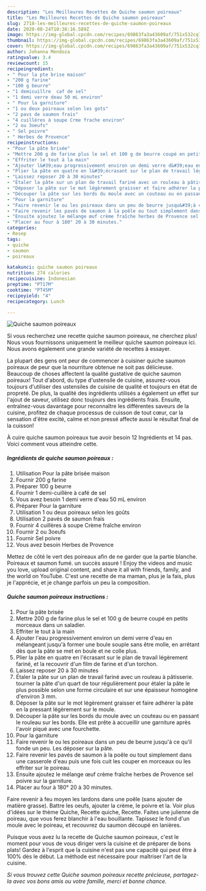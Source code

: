 ```yaml
---
description: "Les Meilleures Recettes de Quiche saumon poireaux"
title: "Les Meilleures Recettes de Quiche saumon poireaux"
slug: 2718-les-meilleures-recettes-de-quiche-saumon-poireaux
date: 2020-08-24T10:38:16.589Z
image: https://img-global.cpcdn.com/recipes/69863fa3a43609af/751x532cq70/quiche-saumon-poireaux-photo-principale-de-la-recette.jpg
thumbnail: https://img-global.cpcdn.com/recipes/69863fa3a43609af/751x532cq70/quiche-saumon-poireaux-photo-principale-de-la-recette.jpg
cover: https://img-global.cpcdn.com/recipes/69863fa3a43609af/751x532cq70/quiche-saumon-poireaux-photo-principale-de-la-recette.jpg
author: Johanna Mendoza
ratingvalue: 3.4
reviewcount: 15
recipeingredient:
- " Pour la pte brise maison"
- "200 g farine"
- "100 g beurre"
- "1 demicuillre  caf de sel"
- "1 demi verre deau 50 mL environ"
- " Pour la garniture"
- "1 ou deux poireaux selon les gots"
- "2 pavs de saumon frais"
- "4 cuillères à soupe Crme frache environ"
- "2 ou 3oeufs"
- " Sel poivre"
- " Herbes de Provence"
recipeinstructions:
- "Pour la pâte brisée"
- "Mettre 200 g de farine plus le sel et 100 g de beurre coupé en petits morceaux dans un saladier."
- "Effriter le tout à la main"
- "Ajouter l&#39;eau progressivement environ un demi verre d&#39;eau en mélangeant jusqu&#39;à former une boule souple sans être molle, en arrêtant dès que la pâte se met en boule et ne colle plus."
- "Plier la pâte en quatre en l&#39;écrasant sur le plan de travail légèrement fariné, et la recouvrir d&#39;un film de farine et d&#39;un torchon."
- "Laissez reposer 20 à 30 minutes"
- "Étaler la pâte sur un plan de travail fariné avec un rouleau à pâtisserie. tourner la pâte d&#39;un quart de tour régulièrement pour étaler la pâte le plus possible selon une forme circulaire et sur une épaisseur homogène d&#39;environ 3 mm."
- "Déposer la pâte sur le mot légèrement graisser et faire adhérer la pâte en la pressant légèrement sur le moule."
- "Découper la pâte sur les bords du moule avec un couteau ou en passant le rouleau sur les bords. Elle est prête à accueillir une garniture après l&#39;avoir piqué avec une fourchette."
- "Pour la garniture"
- "Faire revenir le ou les poireaux dans un peu de beurre jusqu&#39;à ce qu&#39;il fonde un peu. Les déposer sur la pâte."
- "Faire revenir les pavés de saumon à la poêle ou tout simplement dans une casserole d&#39;eau puis une fois cuit les couper en morceaux ou les effriter sur le poireau."
- "Ensuite ajoutez le mélange œuf crème fraîche herbes de Provence sel poivre sur la garniture."
- "Placer au four à 180° 20 à 30 minutes."
categories:
- Resep
tags:
- quiche
- saumon
- poireaux

katakunci: quiche saumon poireaux 
nutrition: 274 calories
recipecuisine: Indonesian
preptime: "PT17M"
cooktime: "PT45M"
recipeyield: "4"
recipecategory: Lunch

---
```



![Quiche saumon poireaux](https://img-global.cpcdn.com/recipes/69863fa3a43609af/751x532cq70/quiche-saumon-poireaux-photo-principale-de-la-recette.jpg)

Si vous recherchez une recette quiche saumon poireaux, ne cherchez plus! Nous vous fournissons uniquement le meilleur quiche saumon poireaux ici. Nous avons également une grande variété de recettes à essayer.

La plupart des gens ont peur de commencer à cuisiner quiche saumon poireaux de peur que la nourriture obtenue ne soit pas délicieuse. Beaucoup de choses affectent la qualité gustative de quiche saumon poireaux! Tout d'abord, du type d'ustensile de cuisine, assurez-vous toujours d'utiliser des ustensiles de cuisine de qualité et toujours en état de propreté. De plus, la qualité des ingrédients utilisés a également un effet sur l'ajout de saveur, utilisez donc toujours des ingrédients frais. Ensuite, entraînez-vous davantage pour reconnaître les différentes saveurs de la cuisine, profitez de chaque processus de cuisson de tout cœur, car la sensation d'être excité, calme et non pressé affecte aussi le résultat final de la cuisson!

<!--inarticleads1-->

À cuire quiche saumon poireaux tue avoir besoin 12 Ingrédients et 14 pas. Voici comment vous atteindre cette.

##### Ingrédients de quiche saumon poireaux :

1. Utilisation  Pour la pâte brisée maison
1. Fournir 200 g farine
1. Préparer 100 g beurre
1. Fournir 1 demi-cuillère à café de sel
1. Vous avez besoin 1 demi verre d&#39;eau 50 mL environ
1. Préparer  Pour la garniture
1. Utilisation 1 ou deux poireaux selon les goûts
1. Utilisation 2 pavés de saumon frais
1. Fournir 4 cuillères à soupe Crème fraîche environ
1. Fournir 2 ou 3oeufs
1. Fournir  Sel poivre
1. Vous avez besoin  Herbes de Provence


Mettez de côté le vert des poireaux afin de ne garder que la partie blanche. Poireaux et saumon fumé. un succès assuré ! Enjoy the videos and music you love, upload original content, and share it all with friends, family, and the world on YouTube. C&#39;est une recette de ma maman, plus je la fais, plus je l&#39;apprécie, et je change parfois un peu la composition. 

<!--inarticleads2-->

##### Quiche saumon poireaux instructions :

1. Pour la pâte brisée
1. Mettre 200 g de farine plus le sel et 100 g de beurre coupé en petits morceaux dans un saladier.
1. Effriter le tout à la main
1. Ajouter l&#39;eau progressivement environ un demi verre d&#39;eau en mélangeant jusqu&#39;à former une boule souple sans être molle, en arrêtant dès que la pâte se met en boule et ne colle plus.
1. Plier la pâte en quatre en l&#39;écrasant sur le plan de travail légèrement fariné, et la recouvrir d&#39;un film de farine et d&#39;un torchon.
1. Laissez reposer 20 à 30 minutes
1. Étaler la pâte sur un plan de travail fariné avec un rouleau à pâtisserie. tourner la pâte d&#39;un quart de tour régulièrement pour étaler la pâte le plus possible selon une forme circulaire et sur une épaisseur homogène d&#39;environ 3 mm.
1. Déposer la pâte sur le mot légèrement graisser et faire adhérer la pâte en la pressant légèrement sur le moule.
1. Découper la pâte sur les bords du moule avec un couteau ou en passant le rouleau sur les bords. Elle est prête à accueillir une garniture après l&#39;avoir piqué avec une fourchette.
1. Pour la garniture
1. Faire revenir le ou les poireaux dans un peu de beurre jusqu&#39;à ce qu&#39;il fonde un peu. Les déposer sur la pâte.
1. Faire revenir les pavés de saumon à la poêle ou tout simplement dans une casserole d&#39;eau puis une fois cuit les couper en morceaux ou les effriter sur le poireau.
1. Ensuite ajoutez le mélange œuf crème fraîche herbes de Provence sel poivre sur la garniture.
1. Placer au four à 180° 20 à 30 minutes.


Faire revenir à feu moyen les lardons dans une poêle (sans ajouter de matière grasse). Battre les oeufs, ajouter la crème, le poivre et la. Voir plus d&#39;idées sur le thème Quiche, Recette quiche, Recette. Faites une julienne de poireau, que vous ferez blanchir à l&#39;eau bouillante. Tapissez le fond d&#39;un moule avec le poireau, et recouvrez du saumon découpé en lanières. 

<!--inarticleads1-->

<p>
Puisque vous avez lu la recette de Quiche saumon poireaux, c'est le moment pour vous de vous diriger vers la cuisine et de préparer de bons plats! Gardez à l'esprit que la cuisine n'est pas une capacité qui peut être à 100% dès le début. La méthode est nécessaire pour maîtriser l'art de la cuisine.
</p>

<p>
<i>Si vous trouvez cette Quiche saumon poireaux recette précieuse, partagez-la avec vos bons amis ou votre famille, merci et bonne chance.</i>
</p>
